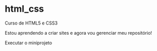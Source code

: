 # html_css
 Curso de HTML5 e CSS3

Estou aprendendo a criar sites e agora vou gerenciar meu repositório!

<a herf="https://thaisamonteiro.github.io/html_css/exercicios/miniprojeto/android" >Executar o miniprojeto</a>

